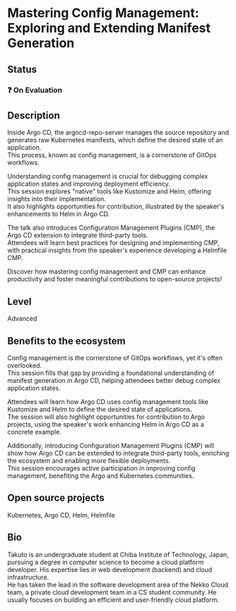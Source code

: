# Mastering Config Management: Exploring and Extending Manifest Generation

## Status

### ❓ On Evaluation

## Description

Inside Argo CD, the argocd-repo-server manages the source repository and generates raw Kubernetes manifests, which define the desired state of an application.  
This process, known as config management, is a cornerstone of GitOps workflows.

Understanding config management is crucial for debugging complex application states and improving deployment efficiency.  
This session explores "native" tools like Kustomize and Helm, offering insights into their implementation.  
It also highlights opportunities for contribution, illustrated by the speaker's enhancements to Helm in Argo CD.

The talk also introduces Configuration Management Plugins (CMP), the Argo CD extension to integrate third-party tools.  
Attendees will learn best practices for designing and implementing CMP, with practical insights from the speaker's experience developing a Helmfile CMP.

Discover how mastering config management and CMP can enhance productivity and foster meaningful contributions to open-source projects!

## Level

Advanced

## Benefits to the ecosystem

Config management is the cornerstone of GitOps workflows, yet it's often overlooked.  
This session fills that gap by providing a foundational understanding of manifest generation in Argo CD, helping attendees better debug complex application states.

Attendees will learn how Argo CD uses config management tools like Kustomize and Helm to define the desired state of applications.  
The session will also highlight opportunities for contribution to Argo projects, using the speaker's work enhancing Helm in Argo CD as a concrete example.

Additionally, introducing Configuration Management Plugins (CMP) will show how Argo CD can be extended to integrate third-party tools, enriching the ecosystem and enabling more flexible deployments.  
This session encourages active participation in improving config management, benefiting the Argo and Kubernetes communities.

## Open source projects

Kubernetes, Argo CD, Helm, Helmfile

## Bio

Takuto is an undergraduate student at Chiba Institute of Technology, Japan, pursuing a degree in computer science to become a cloud platform developer. His expertise lies in web development (backend) and cloud infrastructure.  
He has taken the lead in the software development area of the Nekko Cloud team, a private cloud development team in a CS student community. He usually focuses on building an efficient and user-friendly cloud platform.
